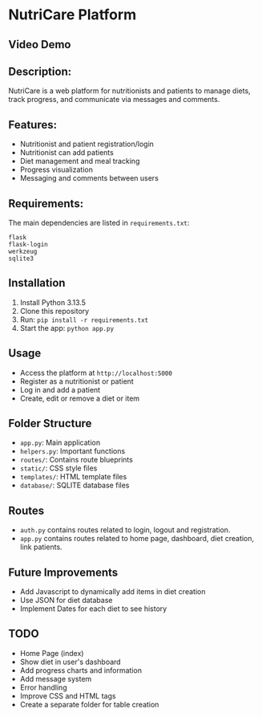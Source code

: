# NutriCare Platform

## Video Demo


## Description:
NutriCare is a web platform for nutritionists and patients to manage diets, track progress, and communicate via messages and comments.

## Features:
- Nutritionist and patient registration/login
- Nutritionist can add patients
- Diet management and meal tracking
- Progress visualization
- Messaging and comments between users

## Requirements:
The main dependencies are listed in `requirements.txt`:
```
flask
flask-login
werkzeug
sqlite3

```
## Installation
1. Install Python 3.13.5
2. Clone this repository
3. Run: `pip install -r requirements.txt`
4. Start the app: `python app.py`

## Usage
- Access the platform at `http://localhost:5000`
- Register as a nutritionist or patient
- Log in and add a patient
- Create, edit or remove a diet or item

## Folder Structure
- `app.py`: Main application
- `helpers.py`: Important functions
- `routes/`: Contains route blueprints  
- `static/`: CSS style files
- `templates/`: HTML template files
- `database/`:  SQLITE database files

## Routes 
- `auth.py` contains routes related to login, logout and registration.
- `app.py` contains routes related to home page, dashboard, diet creation, link patients.

## Future Improvements
- Add Javascript to dynamically add items in diet creation
- Use JSON for diet database
- Implement Dates for each diet to see history

## TODO
- Home Page (index)
- Show diet in user's dashboard
- Add progress charts and information
- Add message system
- Error handling
- Improve CSS and HTML tags
- Create a separate folder for table creation